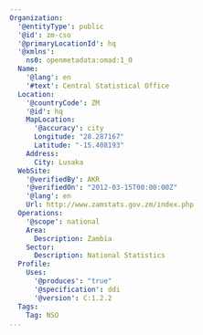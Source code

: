 ```yaml
---
Organization:
  '@entityType': public
  '@id': zm-cso
  '@primaryLocationId': hq
  '@xmlns':
    ns0: openmetadata:omad:1_0
  Name:
    '@lang': en
    '#text': Central Statistical Office
  Location:
    '@countryCode': ZM
    '@id': hq
    MapLocation:
      '@accuracy': city
      Longitude: "28.287167"
      Latitude: "-15.408193"
    Address:
      City: Lusaka
  WebSite:
    '@verifiedBy': AKR
    '@verifiedOn': "2012-03-15T00:00:00Z"
    '@lang': en
    Url: http://www.zamstats.gov.zm/index.php
  Operations:
    '@scope': national
    Area:
      Description: Zambia
    Sector:
      Description: National Statistics
  Profile:
    Uses:
      '@produces': "true"
      '@specification': ddi
      '@version': C:1.2.2
  Tags:
    Tag: NSO
...
```

